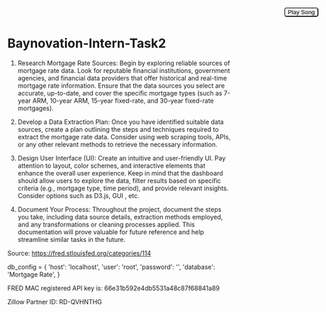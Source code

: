 # Baynovation-Intern-Task2

1. Research Mortgage Rate Sources: Begin by exploring reliable sources of mortgage rate data. Look for reputable financial institutions, government agencies, and financial data providers that offer historical and real-time mortgage rate information. Ensure that the data sources you select are accurate, up-to-date, and cover the specific mortgage types (such as 7-year ARM, 10-year ARM, 15-year fixed-rate, and 30-year fixed-rate mortgages).

2. Develop a Data Extraction Plan: Once you have identified suitable data sources, create a plan outlining the steps and techniques required to extract the mortgage rate data. Consider using web scraping tools, APIs, or any other relevant methods to retrieve the necessary information. 

3. Design User Interface (UI): Create an intuitive and user-friendly UI. Pay attention to layout, color schemes, and interactive elements that enhance the overall user experience. Keep in mind that the dashboard should allow users to explore the data, filter results based on specific criteria (e.g., mortgage type, time period), and provide relevant insights. Consider options such as D3.js, GUI , etc.

4. Document Your Process: Throughout the project, document the steps you take, including data source details, extraction methods employed, and any transformations or cleaning processes applied. This documentation will prove valuable for future reference and help streamline similar tasks in the future.


Source: https://fred.stlouisfed.org/categories/114

db_config = {
    'host': 'localhost',
    'user': 'root',
    'password': '',
    'database': 'Mortgage Rate',
}

FRED MAC registered API key is: 66e31b592e4db5531a48c87f68841a89

Zillow Partner ID: RD-QVHNTHG


<button id="playButton" style="position: absolute; right: 30px; top: 25px; border-radius: 5px;">Play Song</button>
    <script>
        const playButton = document.getElementById('playButton');
        const audio = new Audio('static/music.mp3'); 

        playButton.addEventListener('click', () => {
            if (audio.paused) {
                audio.play();
                playButton.innerText = 'Pause Song';
            } else {
                audio.pause();
                playButton.innerText = 'Play Song';
            }
        });
    </script>